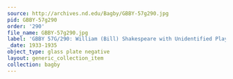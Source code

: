 ```yaml
---
source: http://archives.nd.edu/Bagby/GBBY-57g290.jpg
pid: GBBY-57g290
order: '290'
file_name: GBBY-57g290.jpg
label: 'GBBY 57G/290: William (Bill) Shakespeare with Unidentified Player - c1933-1935'
_date: 1933-1935
object_type: glass plate negative
layout: generic_collection_item
collection: bagby
---
```

